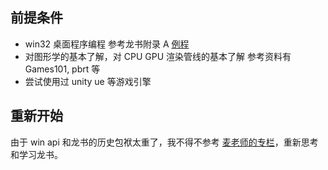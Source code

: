 ## 前提条件

- win32 桌面程序编程 参考龙书附录 A [例程](blank_window.cpp)
- 对图形学的基本了解，对 CPU GPU 渲染管线的基本了解 参考资料有 Games101, pbrt 等
- 尝试使用过 unity ue 等游戏引擎

## 重新开始

由于 win api 和龙书的历史包袱太重了，我不得不参考 [麦老师的专栏](https://www.zhihu.com/column/c_1465096004047822849)，重新思考和学习龙书。 
